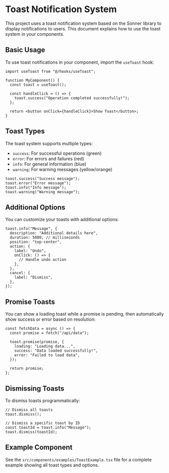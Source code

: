 # Toast Notification System

This project uses a toast notification system based on the Sonner library to display notifications to users. This document explains how to use the toast system in your components.

## Basic Usage

To use toast notifications in your component, import the `useToast` hook:

```tsx
import useToast from "@/hooks/useToast";

function MyComponent() {
  const toast = useToast();

  const handleClick = () => {
    toast.success("Operation completed successfully!");
  };

  return <button onClick={handleClick}>Show Toast</button>;
}
```

## Toast Types

The toast system supports multiple types:

- `success`: For successful operations (green)
- `error`: For errors and failures (red)
- `info`: For general information (blue)
- `warning`: For warning messages (yellow/orange)

```tsx
toast.success("Success message");
toast.error("Error message");
toast.info("Info message");
toast.warning("Warning message");
```

## Additional Options

You can customize your toasts with additional options:

```tsx
toast.info("Message", {
  description: "Additional details here",
  duration: 5000, // milliseconds
  position: "top-center",
  action: {
    label: "Undo",
    onClick: () => {
      // Handle undo action
    },
  },
  cancel: {
    label: "Dismiss",
  },
});
```

## Promise Toasts

You can show a loading toast while a promise is pending, then automatically show success or error based on resolution:

```tsx
const fetchData = async () => {
  const promise = fetch("/api/data");

  toast.promise(promise, {
    loading: "Loading data...",
    success: "Data loaded successfully!",
    error: "Failed to load data",
  });

  return promise;
};
```

## Dismissing Toasts

To dismiss toasts programmatically:

```tsx
// Dismiss all toasts
toast.dismiss();

// Dismiss a specific toast by ID
const toastId = toast.info("Message");
toast.dismiss(toastId);
```

## Example Component

See the `src/components/examples/ToastExample.tsx` file for a complete example showing all toast types and options.
